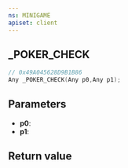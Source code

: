 ```yaml
---
ns: MINIGAME
apiset: client
---
```

## _POKER_CHECK

```c
// 0x49A045628D9B1B86
Any _POKER_CHECK(Any p0,Any p1);
```


## Parameters
* **p0**:
* **p1**:

## Return value